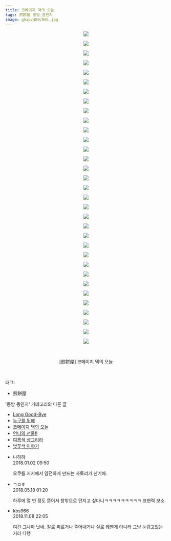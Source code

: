 ```yaml
---
title: 코메이지 댁의 오늘
tags: 煎餅屋 동방_동인지
image: ghap/489/001.jpg
---
```

<div class="article">
<p style="text-align: center; clear: none; float: none;"><img src="{{ site.nasurl }}/ghap/489/001.jpg"/></p>
<p style="text-align: center; clear: none; float: none;"><img src="{{ site.nasurl }}/ghap/489/002.jpg"/></p>
<p style="text-align: center; clear: none; float: none;"><img src="{{ site.nasurl }}/ghap/489/003.jpg"/></p>
<p style="text-align: center; clear: none; float: none;"><img src="{{ site.nasurl }}/ghap/489/004.jpg"/></p>
<p style="text-align: center; clear: none; float: none;"><img src="{{ site.nasurl }}/ghap/489/005.jpg"/></p>
<p style="text-align: center; clear: none; float: none;"><img src="{{ site.nasurl }}/ghap/489/006.jpg"/></p>
<p style="text-align: center; clear: none; float: none;"><img src="{{ site.nasurl }}/ghap/489/007.jpg"/></p>
<p style="text-align: center; clear: none; float: none;"><img src="{{ site.nasurl }}/ghap/489/008.jpg"/></p>
<p style="text-align: center; clear: none; float: none;"><img src="{{ site.nasurl }}/ghap/489/009.jpg"/></p>
<p style="text-align: center; clear: none; float: none;"><img src="{{ site.nasurl }}/ghap/489/010.jpg"/></p>
<p style="text-align: center; clear: none; float: none;"><img src="{{ site.nasurl }}/ghap/489/011.jpg"/></p>
<p style="text-align: center; clear: none; float: none;"><img src="{{ site.nasurl }}/ghap/489/012.jpg"/></p>
<p style="text-align: center; clear: none; float: none;"><img src="{{ site.nasurl }}/ghap/489/013.jpg"/></p>
<p style="text-align: center; clear: none; float: none;"><img src="{{ site.nasurl }}/ghap/489/014.jpg"/></p>
<p style="text-align: center; clear: none; float: none;"><img src="{{ site.nasurl }}/ghap/489/015.jpg"/></p>
<p style="text-align: center; clear: none; float: none;"><img src="{{ site.nasurl }}/ghap/489/016.jpg"/></p>
<p style="text-align: center; clear: none; float: none;"><img src="{{ site.nasurl }}/ghap/489/017.jpg"/></p>
<p style="text-align: center; clear: none; float: none;"><img src="{{ site.nasurl }}/ghap/489/018.jpg"/></p>
<p style="text-align: center; clear: none; float: none;"><img src="{{ site.nasurl }}/ghap/489/019.jpg"/></p>
<p style="text-align: center; clear: none; float: none;"><img src="{{ site.nasurl }}/ghap/489/020.jpg"/></p>
<p style="text-align: center; clear: none; float: none;"><img src="{{ site.nasurl }}/ghap/489/021.jpg"/></p>
<p style="text-align: center; clear: none; float: none;"><img src="{{ site.nasurl }}/ghap/489/022.jpg"/></p>
<p style="text-align: center; clear: none; float: none;"><img src="{{ site.nasurl }}/ghap/489/023.jpg"/></p>
<p style="text-align: center; clear: none; float: none;"><img src="{{ site.nasurl }}/ghap/489/024.jpg"/></p>
<p style="text-align: center; clear: none; float: none;"><img src="{{ site.nasurl }}/ghap/489/025.jpg"/></p>
<p style="text-align: center; clear: none; float: none;"><img src="{{ site.nasurl }}/ghap/489/026.jpg"/></p>
<p style="text-align: center; clear: none; float: none;"><img src="{{ site.nasurl }}/ghap/489/027.jpg"/></p>
<p style="text-align: center; clear: none; float: none;"><img src="{{ site.nasurl }}/ghap/489/028.jpg"/></p>
<p style="text-align: center; clear: none; float: none;"><img src="{{ site.nasurl }}/ghap/489/029.jpg"/></p>
<p style="text-align: center; clear: none; float: none;"><img src="{{ site.nasurl }}/ghap/489/030.jpg"/></p>
<p style="text-align: center; clear: none; float: none;"><img src="{{ site.nasurl }}/ghap/489/031.jpg"/></p>
<p style="text-align: center; clear: none; float: none;"><img src="{{ site.nasurl }}/ghap/489/032.jpg"/></p>
<p style="text-align: center; clear: none; float: none;"><img src="{{ site.nasurl }}/ghap/489/033.jpg"/></p>
<p style="text-align: center; clear: none; float: none;"><br/></p>
<p style="text-align: center; clear: none; float: none;">[煎餅屋] 코메이지 댁의 오늘</p>
<p><br/></p>
</div><div class="tagTrail">
<p>태그: </p>
<ul>
<li>煎餅屋</li>
</ul>
</div><div class="another">
<p>'동방 동인지' 카테고리의 다른 글</p>
<ul>
<li><a href="/2016-06-22-ghap_491">Long Good-Bye</a></li>
<li><a href="/2016-06-22-ghap_490">누구를 위해</a></li>
<li><a href="/2016-06-22-ghap_489">코메이지 댁의 오늘</a></li>
<li><a href="/2016-06-22-ghap_488">언니의 선물!!</a></li>
<li><a href="/2016-06-22-ghap_487">여름색 샹그리라</a></li>
<li><a href="/2016-06-22-ghap_486">벚꽃색 이야기</a></li>
</ul>
</div><div class="cb_module cb_fluid">
<div class="cb_wrt cb_profile">
<div class="comment">
<ul>
<li class="cb_thumb_off" id="comment15164559">
<div class="cb_comment_area">
<div class="cb_info_area">
<div class="cb_section">
<span class="cb_nick_name">나하하</span>
</div>
<div class="cb_section">
<span class="cb_date">2018.01.02 09:50 </span>
</div>
</div>
<div class="cb_dsc_comment">
<p class="cb_dsc">
											오쿠를 지저에서 얌전하게 만드는 사토리가 신기해.
										</p>
</div>
</div></li>
<li class="cb_thumb_off" id="comment15258102">
<div class="cb_comment_area">
<div class="cb_info_area">
<div class="cb_section">
<span class="cb_nick_name">ㄱㅁㅎ</span>
</div>
<div class="cb_section">
<span class="cb_date">2018.05.18 01:20 </span>
</div>
</div>
<div class="cb_dsc_comment">
<p class="cb_dsc">
											하루에 열 번 정도 뜯어서 창밖으로 던지고 싶다니ㅋㅋㅋㅋㅋㅋㅋㅋㅋ 표현력 보소.
										</p>
</div>
</div></li>
<li class="cb_thumb_off" id="comment15370067">
<div class="cb_comment_area">
<div class="cb_info_area">
<div class="cb_section">
<span class="cb_nick_name">kbs966</span>
</div>
<div class="cb_section">
<span class="cb_date">2018.11.08 22:05 </span>
</div>
</div>
<div class="cb_dsc_comment">
<p class="cb_dsc">
											여긴 그나마 낫네. 칼로 찌르거나 뜯어내거나 실로 꿰멘게 아니라 그냥 눈감고있는거라 다행
										</p>
</div>
</div></li>
</ul>
</div>
</div><!-- commentList close -->
</div>